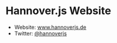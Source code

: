 # Hannover.js Website

* Website: <a href="http://www.hannoverjs.de/">www.hannoverjs.de</a>
* Twitter: <a href="http://www.twitter.com/#!/hannoverjs/">@hannoverjs</a>
